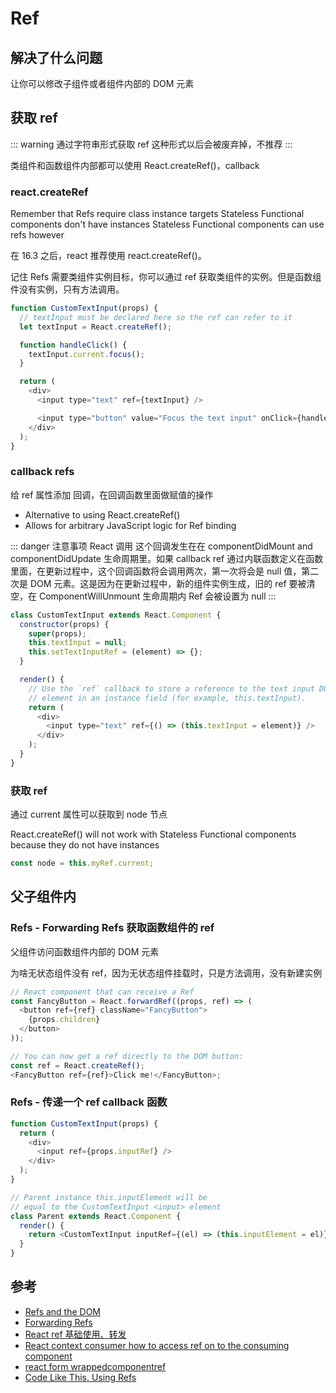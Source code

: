 # Ref

## 解决了什么问题

让你可以修改子组件或者组件内部的 DOM 元素

## 获取 ref

::: warning 通过字符串形式获取 ref
这种形式以后会被废弃掉，不推荐
:::

类组件和函数组件内部都可以使用 React.createRef()，callback

### react.createRef

Remember that Refs require class instance targets
Stateless Functional components don't have instances
Stateless Functional components can use refs however

在 16.3 之后，react 推荐使用 react.createRef()。

记住 Refs 需要类组件实例目标，你可以通过 ref 获取类组件的实例。但是函数组件没有实例，只有方法调用。

```js
function CustomTextInput(props) {
  // textInput must be declared here so the ref can refer to it
  let textInput = React.createRef();

  function handleClick() {
    textInput.current.focus();
  }

  return (
    <div>
      <input type="text" ref={textInput} />

      <input type="button" value="Focus the text input" onClick={handleClick} />
    </div>
  );
}
```

### callback refs

给 ref 属性添加 回调，在回调函数里面做赋值的操作

- Alternative to using React.createRef()
- Allows for arbitrary JavaScript logic for Ref binding

::: danger 注意事项
React 调用 这个回调发生在在 componentDidMount and componentDidUpdate 生命周期里。如果 callback ref 通过内联函数定义在函数里面，在更新过程中，这个回调函数将会调用两次，第一次将会是 null 值，第二次是 DOM 元素。这是因为在更新过程中，新的组件实例生成，旧的 ref 要被清空，在 ComponentWillUnmount 生命周期内 Ref 会被设置为 null
:::

```js
class CustomTextInput extends React.Component {
  constructor(props) {
    super(props);
    this.textInput = null;
    this.setTextInputRef = (element) => {};
  }

  render() {
    // Use the `ref` callback to store a reference to the text input DOM
    // element in an instance field (for example, this.textInput).
    return (
      <div>
        <input type="text" ref={() => (this.textInput = element)} />
      </div>
    );
  }
}
```

### 获取 ref

通过 current 属性可以获取到 node 节点

React.createRef() will not work with Stateless Functional components because they do not have instances

```js
const node = this.myRef.current;
```

## 父子组件内

### Refs - Forwarding Refs 获取函数组件的 ref

父组件访问函数组件内部的 DOM 元素

为啥无状态组件没有 ref，因为无状态组件挂载时，只是方法调用，没有新建实例

```js
// React component that can receive a Ref
const FancyButton = React.forwardRef((props, ref) => (
  <button ref={ref} className="FancyButton">
    {props.children}
  </button>
));

// You can now get a ref directly to the DOM button:
const ref = React.createRef();
<FancyButton ref={ref}>Click me!</FancyButton>;
```

### Refs - 传递一个 ref callback 函数

```js
function CustomTextInput(props) {
  return (
    <div>
      <input ref={props.inputRef} />
    </div>
  );
}

// Parent instance this.inputElement will be
// equal to the CustomTextInput <input> element
class Parent extends React.Component {
  render() {
    return <CustomTextInput inputRef={(el) => (this.inputElement = el)} />;
  }
}
```

## 参考

- [Refs and the DOM](https://reactjs.org/docs/refs-and-the-dom.html)
- [Forwarding Refs](https://reactjs.org/docs/forwarding-refs.html)
- [React ref 基础使用、转发](https://www.codenong.com/js0837f0576006/)
- [React context consumer how to access ref on to the consuming component](https://stackoverflow.com/questions/53200784/react-context-consumer-how-to-access-ref-on-to-the-consuming-component)
- [react form wrappedcomponentref](https://github.com/react-component/form#note-use-wrappedcomponentref-instead-of-withref-after-rc-form140)
- [Code Like This. Using Refs](https://codelikethis.com/lessons/react/using-refs)
